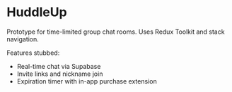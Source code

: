 # HuddleUp

Prototype for time-limited group chat rooms. Uses Redux Toolkit and stack navigation.

Features stubbed:
- Real-time chat via Supabase
- Invite links and nickname join
- Expiration timer with in-app purchase extension
